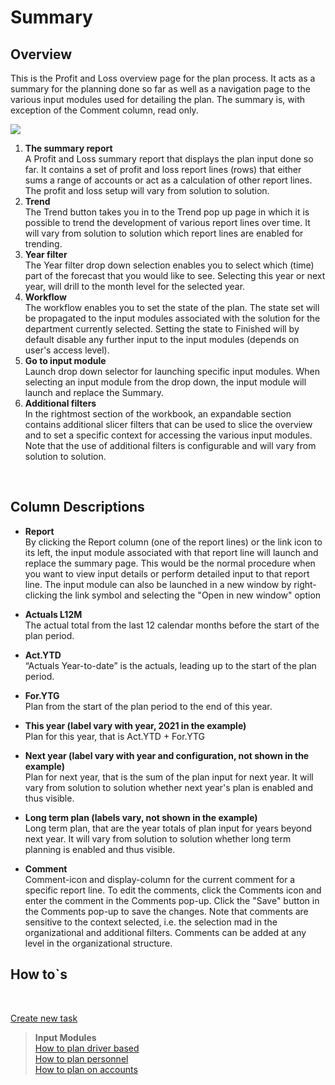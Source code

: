 # Summary
## Overview
This is the Profit and Loss overview page for the plan process. It acts as a summary for the planning done so far as well as a navigation page to the various input modules used for detailing the plan. The summary is, with exception of the Comment column, read only.
<br/>

![](https://profitbasedocs.blob.core.windows.net/plannerimages/plan-overview-summary.JPG)

1. **The summary report** <br/>
A Profit and Loss summary report that displays the plan input done so far. It contains a set of profit and loss report lines (rows) that either sums a range of accounts or act as a calculation of other report lines. The profit and loss setup will vary from solution to solution.
2. **Trend** <br/>
The Trend button takes you in to the Trend pop up page in which it is possible to trend the development of various report lines over time. It will vary from solution to solution which report lines are enabled for trending.
3. **Year filter** <br/>
The Year filter drop down selection enables you to select which (time) part of the forecast that you would like to see. Selecting this year or next year, will drill to the month level for the selected year.
4. **Workflow** <br/>
The workflow enables you to set the state of the plan. The state set will be propagated to the input modules associated with the solution for the department currently selected. Setting the state to Finished will by default disable any further input to the input modules (depends on user's access level).
5. **Go to input module** <br/>
Launch drop down selector for launching specific input modules. When selecting an input module from the drop down, the input module will launch and replace the Summary.
6. **Additional filters** <br/>
In the rightmost section of the workbook, an expandable section contains additional slicer filters that can be used to slice the overview and to set a specific context for accessing the various input modules. Note that the use of additional filters is configurable and will vary from solution to solution.

<br/>


## Column Descriptions

- **Report**<br/>
By clicking the Report column (one of the report lines) or the link icon to its left, the input module associated with that report line will launch and replace the summary page. This would be the normal procedure when you want to view input details or perform detailed input to that report line. The input module can also be launched in a new window by right-clicking the link symbol and selecting the "Open in new window" option

- **Actuals L12M**<br/>
The actual total from the last 12 calendar months before the start of the plan period.

- **Act.YTD**<br/>
“Actuals Year-to-date” is the actuals, leading up to the start of the plan period.

- **For.YTG** <br/>
Plan from the start of the plan period to the end of this year.

- **This year (label vary with year, 2021 in the example)** <br/>
Plan for this year, that is Act.YTD + For.YTG

- **Next year (label vary with year and configuration, not shown in the example)** <br/>
Plan for next year, that is the sum of the plan input for next year. It will vary from solution to solution whether next year's plan is enabled and thus visible.

- **Long term plan (labels vary, not shown in the example)** <br/>
Long term plan, that are the year totals of plan input for years beyond next year. It will vary from solution to solution whether long term planning is enabled and thus visible.

- **Comment** <br/>
Comment-icon and display-column for the current comment for a specific report line. To edit the comments, click the Comments icon and enter the comment in the Comments pop-up. Click the "Save" button in the Comments pop-up to save the changes. Note that comments are sensitive to the context selected, i.e. the selection mad in the organizational and additional filters. Comments can be added at any level in the organizational structure.

## How to`s

<br/>

[Create new task](../../process-and-tasks/tasks/create-edit-task.md)<br/>

> **Input Modules**<br/>
> [How to plan driver based](../../../modules/driver-based/drivers.md)<br/>
> [How to plan personnel](../../../modules/personnel/personnel-details.md)<br/>
> [How to plan on accounts](../../../modules/account/account-details.md)<br/>





